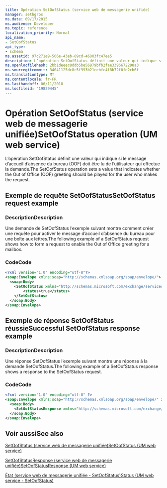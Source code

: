 ```yaml
---
title: Opération SetOofStatus (service web de messagerie unifiée)
manager: sethgros
ms.date: 09/17/2015
ms.audience: Developer
ms.topic: reference
localization_priority: Normal
api_name:
- SetOofStatus
api_type:
- schema
ms.assetid: 97c271e9-506e-43eb-89cd-46803fc47ee5
description: L’opération SetOofStatus définit une valeur qui indique si le message d’accueil d’absence du bureau (OOF) doit être lu de l’utilisateur qui effectue la demande.
ms.openlocfilehash: 2bb1deeec8ddb5be56979bfb2fae3396672298a3
ms.sourcegitcommit: 34041125dc8c5f993b21cebfc4f8b72f0fd2cb6f
ms.translationtype: MT
ms.contentlocale: fr-FR
ms.lasthandoff: 06/11/2018
ms.locfileid: "19829445"
---
```

# <a name="setoofstatus-operation-um-web-service"></a><span data-ttu-id="b6140-103">Opération SetOofStatus (service web de messagerie unifiée)</span><span class="sxs-lookup"><span data-stu-id="b6140-103">SetOofStatus operation (UM web service)</span></span>

<span data-ttu-id="b6140-104">L’opération SetOofStatus définit une valeur qui indique si le message d’accueil d’absence du bureau (OOF) doit être lu de l’utilisateur qui effectue la demande.</span><span class="sxs-lookup"><span data-stu-id="b6140-104">The SetOofStatus operation sets a value that indicates whether the Out of Office (OOF) greeting should be played for the user who makes the request.</span></span>
  
## <a name="setoofstatus-request-example"></a><span data-ttu-id="b6140-105">Exemple de requête SetOofStatus</span><span class="sxs-lookup"><span data-stu-id="b6140-105">SetOofStatus request example</span></span>

### <a name="description"></a><span data-ttu-id="b6140-106">Description</span><span class="sxs-lookup"><span data-stu-id="b6140-106">Description</span></span>

<span data-ttu-id="b6140-107">Une demande de SetOofStatus l’exemple suivant montre comment créer une requête pour activer le message d’accueil d’absence du bureau pour une boîte aux lettres.</span><span class="sxs-lookup"><span data-stu-id="b6140-107">The following example of a SetOofStatus request shows how to form a request to enable the Out of Office greeting for a mailbox.</span></span>
  
### <a name="code"></a><span data-ttu-id="b6140-108">Code</span><span class="sxs-lookup"><span data-stu-id="b6140-108">Code</span></span>

```XML
<?xml version="1.0" encoding="utf-8"?>
<soap:Envelope xmlns:soap="http://schemas.xmlsoap.org/soap/envelope/">
  <soap:Body>
    <SetOofStatus xmlns="http://schemas.microsoft.com/exchange/services/2006/messages">
        <status>true</status>
    </SetOofStatus>
  </soap:Body>
</soap:Envelope>
```

## <a name="successful-setoofstatus-response-example"></a><span data-ttu-id="b6140-109">Exemple de réponse SetOofStatus réussie</span><span class="sxs-lookup"><span data-stu-id="b6140-109">Successful SetOofStatus response example</span></span>

### <a name="description"></a><span data-ttu-id="b6140-110">Description</span><span class="sxs-lookup"><span data-stu-id="b6140-110">Description</span></span>

<span data-ttu-id="b6140-111">Une réponse SetOofStatus l’exemple suivant montre une réponse à la demande SetOofStatus.</span><span class="sxs-lookup"><span data-stu-id="b6140-111">The following example of a SetOofStatus response shows a response to the SetOofStatus request.</span></span>
  
### <a name="code"></a><span data-ttu-id="b6140-112">Code</span><span class="sxs-lookup"><span data-stu-id="b6140-112">Code</span></span>

```XML
<?xml version="1.0" encoding="utf-8" ?> 
<soap:Envelope xmlns:soap="http://schemas.xmlsoap.org/soap/envelope/" xmlns:xsi="http://www.w3.org/2001/XMLSchema-instance" xmlns:xsd="http://www.w3.org/2001/XMLSchema">
  <soap:Body>
    <SetOofStatusResponse xmlns="http://schemas.microsoft.com/exchange/services/2006/messages" /> 
  </soap:Body>
</soap:Envelope>
```

## <a name="see-also"></a><span data-ttu-id="b6140-113">Voir aussi</span><span class="sxs-lookup"><span data-stu-id="b6140-113">See also</span></span>



[<span data-ttu-id="b6140-114">SetOofStatus (service web de messagerie unifiée)</span><span class="sxs-lookup"><span data-stu-id="b6140-114">SetOofStatus (UM web service)</span></span>](setoofstatus-um-web-service.md)
  
[<span data-ttu-id="b6140-115">SetOofStatusResponse (service web de messagerie unifiée)</span><span class="sxs-lookup"><span data-stu-id="b6140-115">SetOofStatusResponse (UM web service)</span></span>](setoofstatusresponse-um-web-service.md)
  
[<span data-ttu-id="b6140-116">État (service web de messagerie unifiée - SetOofStatus)</span><span class="sxs-lookup"><span data-stu-id="b6140-116">Status (UM web service - SetOofStatus)</span></span>](status-um-web-servicesetoofstatus.md)

